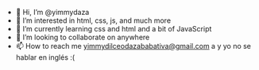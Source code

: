 - 👋 Hi, I’m @yimmydaza
- 👀 I’m interested in html, css, js, and much more
- 🌱 I’m currently learning css and html and a bit of JavaScript
- 💞️ I’m looking to collaborate on anywhere
- 📫 How to reach me yimmydilceodazababativa@gmail.com
a y yo no se hablar en inglés :(

<!---
yimmydaza/yimmydaza is a ✨ special ✨ repository because its `README.md` (this file) appears on your GitHub profile.
You can click the Preview link to take a look at your changes.
--->
